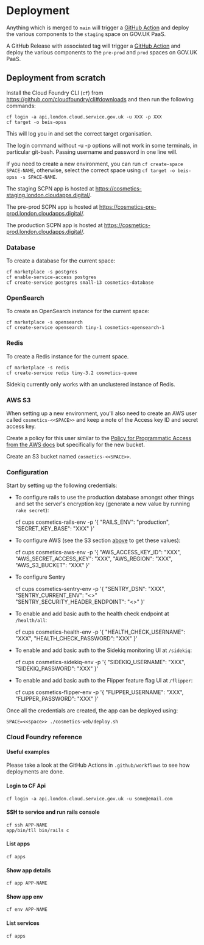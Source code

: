 # Deployment

Anything which is merged to `main` will trigger a [GitHub Action](https://github.com/OfficeForProductSafetyAndStandards/cosmetic-product-notifications/actions/workflows/deploy-staging.yml)
and deploy the various components to the `staging` space on GOV.UK PaaS.

A GitHub Release with associated tag will trigger a [GitHub Action](https://github.com/OfficeForProductSafetyAndStandards/cosmetic-product-notifications/actions/workflows/deploy-production.yml)
and deploy the various components to the `pre-prod` and `prod` spaces on GOV.UK PaaS.

## Deployment from scratch

Install the Cloud Foundry CLI (`cf`) from https://github.com/cloudfoundry/cli#downloads and then run the following commands:

```
cf login -a api.london.cloud.service.gov.uk -u XXX -p XXX
cf target -o beis-opss
```

This will log you in and set the correct target organisation.

The login command without -u -p options will not work in some terminals, in particular git-bash. Passing username and
password in one line will.

If you need to create a new environment, you can run `cf create-space SPACE-NAME`, otherwise,
select the correct space using `cf target -o beis-opss -s SPACE-NAME`.

The staging SCPN app is hosted at https://cosmetics-staging.london.cloudapps.digital/.

The pre-prod SCPN app is hosted at https://cosmetics-pre-prod.london.cloudapps.digital/.

The production SCPN app is hosted at https://cosmetics-prod.london.cloudapps.digital/.

### Database

To create a database for the current space:

```
cf marketplace -s postgres
cf enable-service-access postgres
cf create-service postgres small-13 cosmetics-database
```

### OpenSearch

To create an OpenSearch instance for the current space:

```
cf marketplace -s opensearch
cf create-service opensearch tiny-1 cosmetics-opensearch-1
```

### Redis

To create a Redis instance for the current space.

```
cf marketplace -s redis
cf create-service redis tiny-3.2 cosmetics-queue
```

Sidekiq currently only works with an unclustered instance of Redis.

### AWS S3

When setting up a new environment, you'll also need to create an AWS user called `cosmetics-<<SPACE>>` and
keep a note of the Access key ID and secret access key.

Create a policy for this user similar to the [Policy for Programmatic Access from the AWS docs](https://aws.amazon.com/blogs/security/writing-iam-policies-how-to-grant-access-to-an-amazon-s3-bucket/) but specifically for the new bucket.

Create an S3 bucket named `cosmetics-<<SPACE>>`.

### Configuration

Start by setting up the following credentials:

* To configure rails to use the production database amongst other things and set the server's encryption key (generate a new value by running `rake secret`):

    cf cups cosmetics-rails-env -p '{
        "RAILS_ENV": "production",
        "SECRET_KEY_BASE": "XXX"
    }'

* To configure AWS (see the S3 section [above](#s3) to get these values):

    cf cups cosmetics-aws-env -p '{
        "AWS_ACCESS_KEY_ID": "XXX",
        "AWS_SECRET_ACCESS_KEY": "XXX",
        "AWS_REGION": "XXX",
        "AWS_S3_BUCKET": "XXX"
    }'

* To configure Sentry

    cf cups cosmetics-sentry-env -p '{
        "SENTRY_DSN": "XXX",
        "SENTRY_CURRENT_ENV": "<<SPACE>>"
        "SENTRY_SECURITY_HEADER_ENDPOINT": "<<URL>>"
    }'

* To enable and add basic auth to the health check endpoint at `/health/all`:

    cf cups cosmetics-health-env -p '{
        "HEALTH_CHECK_USERNAME": "XXX",
        "HEALTH_CHECK_PASSWORD": "XXX"
    }'

* To enable and add basic auth to the Sidekiq monitoring UI at `/sidekiq`:

    cf cups cosmetics-sidekiq-env -p '{
        "SIDEKIQ_USERNAME": "XXX",
        "SIDEKIQ_PASSWORD": "XXX"
    }'

* To enable and add basic auth to the Flipper feature flag UI at `/flipper`:

    cf cups cosmetics-flipper-env -p '{
        "FLIPPER_USERNAME": "XXX",
        "FLIPPER_PASSWORD": "XXX"
    }'

Once all the credentials are created, the app can be deployed using:

    SPACE=<<space>> ./cosmetics-web/deploy.sh

### Cloud Foundry reference

#### Useful examples

Please take a look at the GitHub Actions in `.github/workflows` to see how deployments are done.

#### Login to CF Api

```
cf login -a api.london.cloud.service.gov.uk -u some@email.com
```

#### SSH to service and run rails console

```
cf ssh APP-NAME
app/bin/tll bin/rails c
```

#### List apps

```
cf apps
```

#### Show app details

```
cf app APP-NAME
```

#### Show app env

```
cf env APP-NAME
```

#### List services

```
cf apps
```
